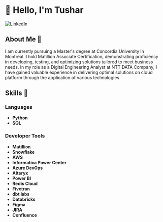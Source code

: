 # 👋 Hello, I'm Tushar

[![LinkedIn](https://img.shields.io/badge/LinkedIn-Connect-blue)](https://www.linkedin.com/in/tushar-mukker-a08950156/)

## About Me 🔭 

I am currently pursuing a Master's degree at Concordia University in Montreal. I hold Matillion Associate Certification, demonstrating proficiency in developing, testing, and optimizing solutions tailored to meet business needs. In my role as a Digital Engineering Analyst at NTT DATA Company, I have gained valuable experience in delivering optimal solutions on cloud platform through the application of various technologies.

## Skills 🧰

### Languages
- **Python**
- **SQL**

### Developer Tools
- **Matillion**
- **Snowflake**
- **AWS**
- **Informatica Power Center**
- **Azure DevOps**
- **Alteryx**
- **Power BI**
- **Redis Cloud**
- **Fivetran**
- **dbt labs**
- **Databricks**
- **Figma**
- **JIRA**
- **Confluence**
